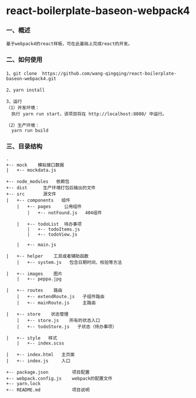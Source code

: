 # react-boilerplate-baseon-webpack4

### 一、概述

    基于webpack4的react样板，可在此基础上完成react的开发。

### 二、如何使用

    1、git clone  https://github.com/wang-qingqing/react-boilerplate-baseon-webpack4.git
    
    2、yarn install
        
    3、运行
    （1）开发环境：
      执行 yarn run start，该项目将在 http://localhost:8080/ 中运行。
      
    （2）生产环境：
      yarn run build
      

### 三、目录结构

    .
    +-- mock    模拟接口数据
    |   +-- mockdata.js
    
    +-- node_modules   依赖包
    +-- dist      生产环境打包后输出的文件
    +-- src       源文件
    |   +-- components   组件
        |   +-- pages     公用组件
            |   +-- notFound.js   404组件

        |   +-- todoList  待办事项
            |   +-- todoItems.js
            |   +-- todoView.js

        |   +-- main.js   

    |   +-- helper    工具或者辅助函数
        |   +-- system.js   包含日期时间、校验等方法

    |   +-- images    图片
        |   +-- peppa.jpg

    |   +-- routes    路由
        |   +-- extendRoute.js   子组件路由
        |   +-- mainRoute.js     主路由

    |   +-- store    状态管理
        |   +-- store.js    所有的状态入口
        |   +-- todoStore.js   子状态（待办事项）

    |   +-- style   样式
        |   +-- index.scss

    |   +-- index.html   主页面
    |   +-- index.js     入口

    +-- package.json         项目配置
    +-- webpack.config.js    webpack的配置文件
    +-- yarn.lock
    +-- README.md            项目说明
